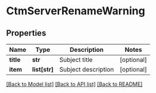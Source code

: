 # CtmServerRenameWarning

## Properties
Name | Type | Description | Notes
------------ | ------------- | ------------- | -------------
**title** | **str** | Subject title | [optional] 
**item** | **list[str]** | Subject description | [optional] 

[[Back to Model list]](../README.md#documentation-for-models) [[Back to API list]](../README.md#documentation-for-api-endpoints) [[Back to README]](../README.md)

